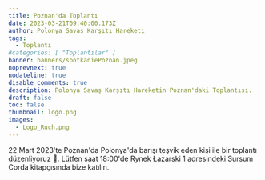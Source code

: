 ```yaml
---
title: Poznan'da Toplantı
date: 2023-03-21T09:40:00.173Z
author: Polonya Savaş Karşıtı Hareketi
tags:
  - Toplantı
#categories: [ "Toplantılar" ]
banner: banners/spotkaniePoznan.jpeg
noprevnext: true
nodateline: true
disable_comments: true
description: Polonya Savaş Karşıtı Hareketin Poznan'daki Toplantısı.
draft: false
toc: false
thumbnail: logo.png
images:
  - Logo_Ruch.png
---
```


22 Mart 2023'te Poznan'da Polonya'da barışı teşvik eden kişi ile bir toplantı düzenliyoruz 🙂. Lütfen saat 18:00'de Rynek Łazarski 1 adresindeki Sursum Corda kitapçısında bize katılın.
